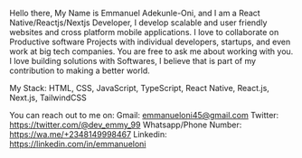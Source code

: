 Hello there, My Name is Emmanuel Adekunle-Oni, and I am a React Native/Reactjs/Nextjs Developer, I develop scalable and user friendly websites and cross platform mobile applications. I love to collaborate on Productive software Projects with individual developers, startups, and even work at big tech companies. You are free to ask me about working with you. I love building solutions with Softwares, I believe that is part of my contribution to making a better world.

My Stack: HTML, CSS, JavaScript, TypeScript, React Native, React.js, Next.js, TailwindCSS

You can reach out to me on: 
Gmail: emmanueloni45@gmail.com 
Twitter: https://twitter.com/@dev_emmy_99
Whatsapp/Phone Number: https://wa.me/+2348149998467
Linkedin: https://linkedin.com/in/emmanueloni

